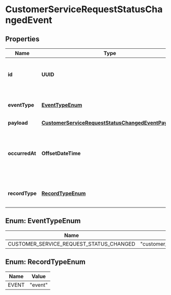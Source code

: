 

# CustomerServiceRequestStatusChangedEvent


## Properties

| Name | Type | Description | Notes |
|------------ | ------------- | ------------- | -------------|
|**id** | **UUID** | Uniquely identifies the callback event. |  [optional] |
|**eventType** | [**EventTypeEnum**](#EventTypeEnum) | The type of the callback event. |  [optional] |
|**payload** | [**CustomerServiceRequestStatusChangedEventPayload**](CustomerServiceRequestStatusChangedEventPayload.md) |  |  [optional] |
|**occurredAt** | **OffsetDateTime** | ISO 8601 formatted date indicating when the callback event occurred. |  [optional] |
|**recordType** | [**RecordTypeEnum**](#RecordTypeEnum) | Identifies the type of the resource. |  [optional] |



## Enum: EventTypeEnum

| Name | Value |
|---- | -----|
| CUSTOMER_SERVICE_REQUEST_STATUS_CHANGED | &quot;customer_service_request.status_changed&quot; |



## Enum: RecordTypeEnum

| Name | Value |
|---- | -----|
| EVENT | &quot;event&quot; |



